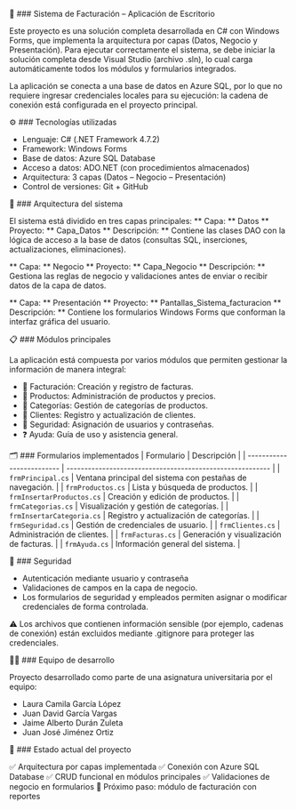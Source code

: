 💼 ### Sistema de Facturación – Aplicación de Escritorio

Este proyecto es una solución completa desarrollada en C# con Windows Forms, que implementa la arquitectura por capas (Datos, Negocio y Presentación).
Para ejecutar correctamente el sistema, se debe iniciar la solución completa desde Visual Studio (archivo .sln), lo cual carga automáticamente todos los módulos y formularios integrados.

La aplicación se conecta a una base de datos en Azure SQL, por lo que no requiere ingresar credenciales locales para su ejecución: la cadena de conexión está configurada en el proyecto principal.

⚙️ ### Tecnologías utilizadas
* Lenguaje: C# (.NET Framework 4.7.2)
* Framework: Windows Forms
* Base de datos: Azure SQL Database
* Acceso a datos: ADO.NET (con procedimientos almacenados)
* Arquitectura: 3 capas (Datos – Negocio – Presentación)
* Control de versiones: Git + GitHub

🧩 ### Arquitectura del sistema

El sistema está dividido en tres capas principales:
** Capa: ** Datos
** Proyecto: ** Capa_Datos
** Descripción: ** Contiene las clases DAO con la lógica de acceso a la base de datos (consultas SQL, inserciones, actualizaciones, eliminaciones).

** Capa: ** Negocio
** Proyecto: ** Capa_Negocio
** Descripción: ** Gestiona las reglas de negocio y validaciones antes de enviar o recibir datos de la capa de datos.

** Capa: ** Presentación
** Proyecto: ** Pantallas_Sistema_facturacion
** Descripción: ** Contiene los formularios Windows Forms que conforman la interfaz gráfica del usuario.

📋 ### Módulos principales

La aplicación está compuesta por varios módulos que permiten gestionar la información de manera integral:

* 🧾 Facturación: Creación y registro de facturas.
* 🛒 Productos: Administración de productos y precios.
* 🧩 Categorías: Gestión de categorías de productos.
* 👤 Clientes: Registro y actualización de clientes.
* 🔐 Seguridad: Asignación de usuarios y contraseñas.
* ❓ Ayuda: Guía de uso y asistencia general.

🗂️ ### Formularios implementados
| Formulario                | Descripción                                               |
| ------------------------- | --------------------------------------------------------- |
| `frmPrincipal.cs`         | Ventana principal del sistema con pestañas de navegación. |
| `frmProductos.cs`         | Lista y búsqueda de productos.                            |
| `frmInsertarProductos.cs` | Creación y edición de productos.                          |
| `frmCategorias.cs`        | Visualización y gestión de categorías.                    |
| `frmInsertarCategoria.cs` | Registro y actualización de categorías.                   |
| `frmSeguridad.cs`         | Gestión de credenciales de usuario.                       |
| `frmClientes.cs`          | Administración de clientes.                               |
| `frmFacturas.cs`          | Generación y visualización de facturas.                   |
| `frmAyuda.cs`             | Información general del sistema.                          |


🔐 ### Seguridad

* Autenticación mediante usuario y contraseña
* Validaciones de campos en la capa de negocio.
* Los formularios de seguridad y empleados permiten asignar o modificar credenciales de forma controlada.

⚠️ Los archivos que contienen información sensible (por ejemplo, cadenas de conexión) están excluidos mediante .gitignore para proteger las credenciales.

👨‍💻 ### Equipo de desarrollo

Proyecto desarrollado como parte de una asignatura universitaria por el equipo:
* Laura Camila García López
* Juan David García Vargas
* Jaime Alberto Durán Zuleta
* Juan José Jiménez Ortiz

🚀 ### Estado actual del proyecto

✅ Arquitectura por capas implementada
✅ Conexión con Azure SQL Database
✅ CRUD funcional en módulos principales
✅ Validaciones de negocio en formularios
🔄 Próximo paso: módulo de facturación con reportes
